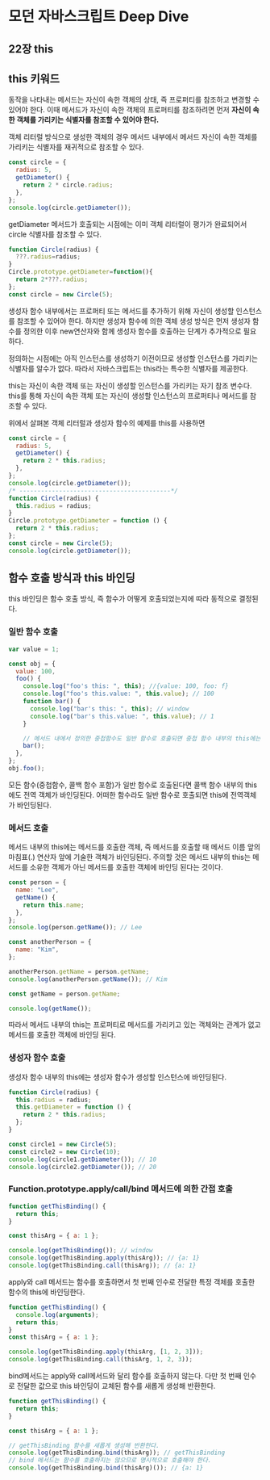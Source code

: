 # 모던 자바스크립트 Deep Dive

## 22장 this

## this 키워드

동작을 나타내는 메서드는 자신이 속한 객체의 상태, 즉 프로퍼티를 참조하고 변경할 수 있어야 한다. 이때 메서드가 자신이 속한 객체의 프로퍼티를 참조하려면 먼저 **자신이 속한 객체를 가리키는 식별자를 참조할 수 있어야 한다.**

객체 리터럴 방식으로 생성한 객체의 경우 메서드 내부에서 메서드 자신이 속한 객체를 가리키는 식별자를 재귀적으로 참조할 수 있다.

```js
const circle = {
  radius: 5,
  getDiameter() {
    return 2 * circle.radius;
  },
};
console.log(circle.getDiameter());
```

getDiameter 메서드가 호출되는 시점에는 이미 객체 리터럴이 평가가 완료되어서 circle 식별자를 참조할 수 있다.

```js
function Circle(radius) {
  ???.radius=radius;
}
Circle.prototype.getDiameter=function(){
  return 2*???.radius;
};
const circle = new Circle(5);
```

생성자 함수 내부에서는 프로퍼티 또는 메서드를 추가하기 위해 자신이 생성할 인스턴스를 참조할 수 있어야 한다. 하지만 생성자 함수에 의한 객체 생성 방식은 먼저 생성자 함수를 정의한 이후 new연산자와 함께 생성자 함수를 호출하는 단계가 추가적으로 필요하다.

정의하는 시점에는 아직 인스턴스를 생성하기 이전이므로 생성할 인스턴스를 가리키는 식별자를 알수가 없다. 따라서 자바스크립트는 this라는 특수한 식별자를 제공한다.

this는 자신이 속한 객체 또는 자신이 생성할 인스턴스를 가리키는 자기 참조 변수다. this를 통해 자신이 속한 객체 또는 자신이 생성할 인스턴스의 프로퍼티나 메서드를 참조할 수 있다.

위에서 살펴본 객체 리터럴과 생성자 함수의 예제를 this를 사용하면

```js
const circle = {
  radius: 5,
  getDiameter() {
    return 2 * this.radius;
  },
};
console.log(circle.getDiameter());
/* ------------------------------------------*/
function Circle(radius) {
  this.radius = radius;
}
Circle.prototype.getDiameter = function () {
  return 2 * this.radius;
};
const circle = new Circle(5);
console.log(circle.getDiameter());
```

## 함수 호출 방식과 this 바인딩

this 바인딩은 함수 호출 방식, 즉 함수가 어떻게 호출되었는지에 따라 동적으로 결정된다.

### 일반 함수 호출

```js
var value = 1;

const obj = {
  value: 100,
  foo() {
    console.log("foo's this: ", this); //{value: 100, foo: f}
    console.log("foo's this.value: ", this.value); // 100
    function bar() {
      console.log("bar's this: ", this); // window
      console.log("bar's this.value: ", this.value); // 1
    }

    // 메서드 내에서 정의한 중첩함수도 일반 함수로 호출되면 중첩 함수 내부의 this에는 전역 객체가 바인딩된다.
    bar();
  },
};
obj.foo();
```

모든 함수(중첩함수, 콜백 함수 포함)가 일반 함수로 호출된다면 콜백 함수 내부의 this에도 전역 객체가 바인딩된다. 어떠한 함수라도 일반 함수로 호출되면 this에 전역객체가 바인딩된다.

### 메서드 호출

메서드 내부의 this에는 메서드를 호출한 객체, 즉 메서드를 호출할 때 메서드 이름 앞의 마침표(.) 연산자 앞에 기술한 객체가 바인딩된다. 주의할 것은 메서드 내부의 this는 메서드를 소유한 객체가 아닌 메서드를 호출한 객체에 바인딩 된다는 것이다.

```js
const person = {
  name: "Lee",
  getName() {
    return this.name;
  },
};
console.log(person.getName()); // Lee

const anotherPerson = {
  name: "Kim",
};

anotherPerson.getName = person.getName;
console.log(anotherPerson.getName()); // Kim

const getName = person.getName;

console.log(getName());
```

따라서 메서드 내부의 this는 프로퍼티로 메서드를 가리키고 있는 객체와는 관계가 없고 메서드를 호출한 객체에 바인딩 된다.

### 생성자 함수 호출

생성자 함수 내부의 this에는 생성자 함수가 생성할 인스턴스에 바인딩된다.

```js
function Circle(radius) {
  this.radius = radius;
  this.getDiameter = function () {
    return 2 * this.radius;
  };
}

const circle1 = new Circle(5);
const circle2 = new Circle(10);
console.log(circle1.getDiameter()); // 10
console.log(circle2.getDiameter()); // 20
```

### Function.prototype.apply/call/bind 메서드에 의한 간접 호출

```js
function getThisBinding() {
  return this;
}

const thisArg = { a: 1 };

console.log(getThisBinding()); // window
console.log(getThisBinding.apply(thisArg)); // {a: 1}
console.log(getThisBinding.call(thisArg)); // {a: 1}
```

apply와 call 메서드는 함수를 호출하면서 첫 번째 인수로 전달한 특정 객체를 호출한 함수의 this에 바인딩한다.

```js
function getThisBinding() {
  console.log(arguments);
  return this;
}
const thisArg = { a: 1 };

console.log(getThisBinding.apply(thisArg, [1, 2, 3]));
console.log(getThisBinding.call(thisArg, 1, 2, 3));
```

bind메서드는 apply와 call메서드와 달리 함수를 호출하지 않는다. 다만 첫 번째 인수로 전달한 값으로 this 바인딩이 교체된 함수를 새롭게 생성해 반환한다.

```js
function getThisBinding() {
  return this;
}

const thisArg = { a: 1 };

// getThisBinding 함수를 새롭게 생성해 반환한다.
console.log(getThisBinding.bind(thisArg)); // getThisBinding
// bind 메서드는 함수를 호출하지는 않으므로 명시적으로 호출해야 한다.
console.log(getThisBinding.bind(thisArg)()); // {a: 1}
```
